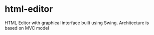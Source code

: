 # html-editor
HTML Editor with graphical interface built using Swing. Architecture is based on MVC model
